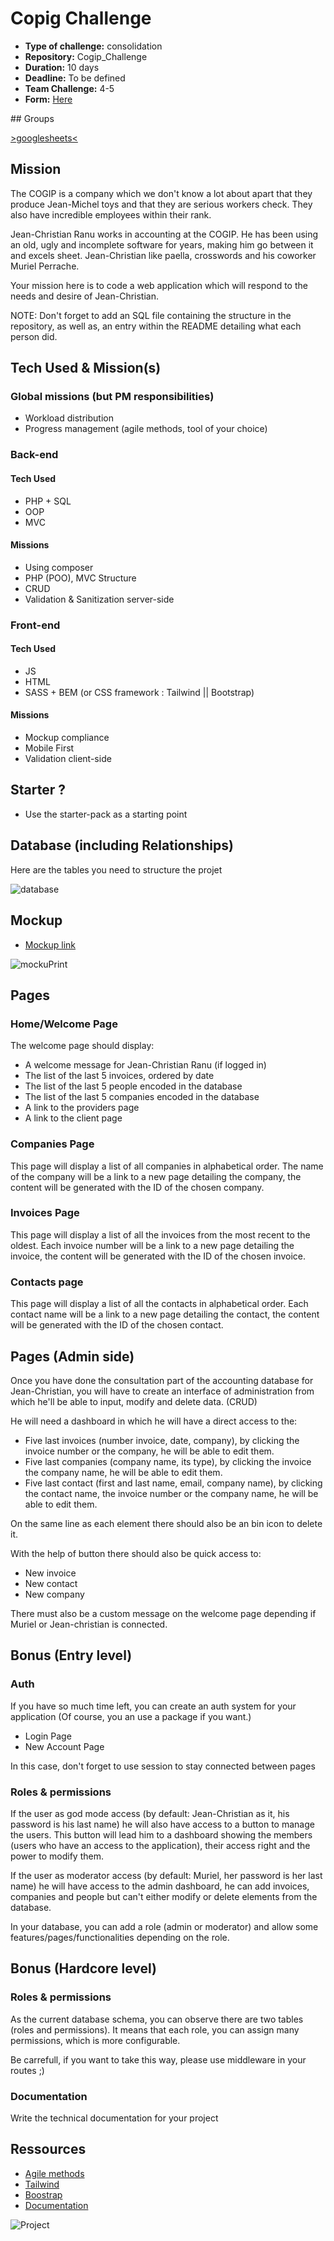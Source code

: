 # Copig Challenge

-   **Type of challenge:** consolidation
-   **Repository:** Cogip_Challenge
-   **Duration:** 10 days
-   **Deadline:** To be defined
-   **Team Challenge:** 4-5
-   **Form:** [Here](https://forms.gle/QUjkLkbU8wDHWFxg9)

## Groups

[>googlesheets<](https://docs.google.com/spreadsheets/d/1wPEQQRdAsHQUldnZggUAZa3A5fao3g_Bh3TquzRcSPI/edit?usp=sharing)

## Mission

The COGIP is a company which we don't know a lot about apart that they produce Jean-Michel toys and that they are serious workers check. They also have incredible employees within their rank.

Jean-Christian Ranu works in accounting at the COGIP. He has been using an old, ugly and incomplete software for years, making him go between it and excels sheet. Jean-Christian like paella, crosswords and his coworker Muriel Perrache.

Your mission here is to code a web application which will respond to the needs and desire of Jean-Christian.

NOTE: Don't forget to add an SQL file containing the structure in the repository, as well as, an entry within the README detailing what each person did.

## Tech Used & Mission(s)

### Global missions (but PM responsibilities)

-   Workload distribution
-   Progress management (agile methods, tool of your choice)

### Back-end

#### Tech Used

-   PHP + SQL
-   OOP
-   MVC

#### Missions

-   Using composer
-   PHP (POO), MVC Structure
-   CRUD
-   Validation & Sanitization server-side

### Front-end

#### Tech Used

-   JS
-   HTML
-   SASS + BEM (or CSS framework : Tailwind || Bootstrap)

#### Missions

-   Mockup compliance
-   Mobile First
-   Validation client-side

## Starter ?

-   Use the starter-pack as a starting point

## Database (including Relationships)

Here are the tables you need to structure the projet

![database](./assets/database.png)

## Mockup

-   [Mockup link](https://www.figma.com/file/PS5hPdhywkRfxreITOYwba/Cogip?node-id=0%3A1)

![mockuPrint](./assets/mockup.png)

## Pages

### Home/Welcome Page

The welcome page should display:

-   A welcome message for Jean-Christian Ranu (if logged in)
-   The list of the last 5 invoices, ordered by date
-   The list of the last 5 people encoded in the database
-   The list of the last 5 companies encoded in the database
-   A link to the providers page
-   A link to the client page

### Companies Page

This page will display a list of all companies in alphabetical order. The name of the company will be a link to a new page detailing the company, the content will be generated with the ID of the chosen company.

### Invoices Page

This page will display a list of all the invoices from the most recent to the oldest. Each invoice number will be a link to a new page detailing the invoice, the content will be generated with the ID of the chosen invoice.

### Contacts page

This page will display a list of all the contacts in alphabetical order. Each contact name will be a link to a new page detailing the contact, the content will be generated with the ID of the chosen contact.

## Pages (Admin side)

Once you have done the consultation part of the accounting database for Jean-Christian, you will have to create an interface of administration from which he'll be able to input, modify and delete data. (CRUD)

He will need a dashboard in which he will have a direct access to the:

-   Five last invoices (number invoice, date, company), by clicking the invoice number or the company, he will be able to edit them.
-   Five last companies (company name, its type), by clicking the invoice the company name, he will be able to edit them.
-   Five last contact (first and last name, email, company name), by clicking the contact name, the invoice number or the company name, he will be able to edit them.

On the same line as each element there should also be an bin icon to delete it.

With the help of button there should also be quick access to:

-   New invoice
-   New contact
-   New company

There must also be a custom message on the welcome page depending if Muriel or Jean-christian is connected.

## Bonus (Entry level)

### Auth

If you have so much time left, you can create an auth system for your application (Of course, you an use a package if you want.)

-   Login Page
-   New Account Page

In this case, don't forget to use session to stay connected between pages

### Roles & permissions

If the user as god mode access (by default: Jean-Christian as it, his password is his last name) he will also have access to a button to manage the users. This button will lead him to a dashboard showing the members (users who have an access to the application), their access right and the power to modify them.

If the user as moderator access (by default: Muriel, her password is her last name) he will have access to the admin dashboard, he can add invoices, companies and people but can't either modify or delete elements from the database.

In your database, you can add a role (admin or moderator) and allow some features/pages/functionalities depending on the role.

## Bonus (Hardcore level)

### Roles & permissions

As the current database schema, you can observe there are two tables (roles and permissions). It means that each role, you can assign many permissions, which is more configurable.

Be carrefull, if you want to take this way, please use middleware in your routes ;)

### Documentation

Write the technical documentation for your project

## Ressources

-   [Agile methods](https://slack.com/intl/fr-fr/blog/collaboration/methode-agile)
-   [Tailwind](https://tailwindcss.com/)
-   [Boostrap](https://getbootstrap.com/)
-   [Documentation](https://openclassrooms.com/fr/courses/6398056-ecrivez-la-documentation-technique-de-votre-projet/6904509-ecrivez-la-documentation-de-votre-projet)

![Project](https://www.commitstrip.com/wp-content/uploads/2015/08/Strip-Apr%C3%A8s-le-match-650-final1.jpg)
